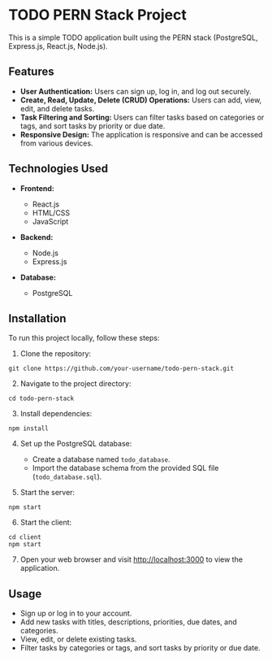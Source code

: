 # TODO PERN Stack Project

This is a simple TODO application built using the PERN stack (PostgreSQL, Express.js, React.js, Node.js).

## Features

- **User Authentication:** Users can sign up, log in, and log out securely.
- **Create, Read, Update, Delete (CRUD) Operations:** Users can add, view, edit, and delete tasks.
- **Task Filtering and Sorting:** Users can filter tasks based on categories or tags, and sort tasks by priority or due date.
- **Responsive Design:** The application is responsive and can be accessed from various devices.

## Technologies Used

- **Frontend:**
  - React.js
  - HTML/CSS
  - JavaScript
  
- **Backend:**
  - Node.js
  - Express.js
  
- **Database:**
  - PostgreSQL
  
## Installation

To run this project locally, follow these steps:

1. Clone the repository:

```
git clone https://github.com/your-username/todo-pern-stack.git
```

2. Navigate to the project directory:

```
cd todo-pern-stack
```

3. Install dependencies:

```
npm install
```

4. Set up the PostgreSQL database:
   - Create a database named `todo_database`.
   - Import the database schema from the provided SQL file (`todo_database.sql`).
   
5. Start the server:

```
npm start
```

6. Start the client:

```
cd client
npm start
```

7. Open your web browser and visit [http://localhost:3000](http://localhost:3000) to view the application.

## Usage

- Sign up or log in to your account.
- Add new tasks with titles, descriptions, priorities, due dates, and categories.
- View, edit, or delete existing tasks.
- Filter tasks by categories or tags, and sort tasks by priority or due date.
